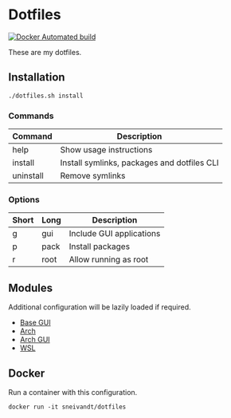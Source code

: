 # Dotfiles 

[![Docker Automated build](https://img.shields.io/docker/automated/sneivandt/dotfiles.svg)](https://hub.docker.com/r/sneivandt/dotfiles/)

These are my dotfiles.

## Installation

```
./dotfiles.sh install
```

### Commands

| Command   | Description                                 |
| -         | -                                           |
| help      | Show usage instructions                     |
| install   | Install symlinks, packages and dotfiles CLI |
| uninstall | Remove symlinks                             |

### Options

| Short | Long | Description              |
| -     | -    | -                        |
| g     | gui  | Include GUI applications |
| p     | pack | Install packages         |
| r     | root | Allow running as root    |

## Modules

Additional configuration will be lazily loaded if required.

+ [Base GUI](https://github.com/sneivandt/dotfiles-base-gui)
+ [Arch](https://github.com/sneivandt/dotfiles-arch)
+ [Arch GUI](https://github.com/sneivandt/dotfiles-arch-gui)
+ [WSL](https://github.com/sneivandt/dotfiles-wsl)

## Docker

Run a container with this configuration.

```
docker run -it sneivandt/dotfiles
```
